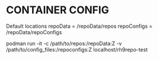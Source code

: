 # CONTAINER CONFIG

Default locations
repoData = /repoData/repos
repoConfigs = /repoData/repoConfigs

podman run -it -c /path/to/repos:/repoData:Z -v /path/to/config_files:/repoconfigs:Z localhost/rh9repo-test